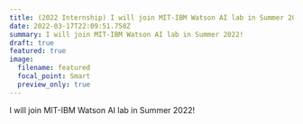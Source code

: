 ```yaml
---
title: (2022 Internship) I will join MIT-IBM Watson AI lab in Summer 2022
date: 2022-03-17T22:09:51.758Z
summary: I will join MIT-IBM Watson AI lab in Summer 2022!
draft: true
featured: true
image:
  filename: featured
  focal_point: Smart
  preview_only: true
---
```

I will join MIT-IBM Watson AI lab in Summer 2022!
